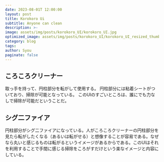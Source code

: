 ```yaml
---
date: 2023-08-01T 12:00:00
layout: post
title: Korokoro Ui
subtitle: Anyone can clean
description: >-
image: assets/img/posts/korokoro_UI/korokoro_UI.jpg
optimized_image: assets/img/posts/korokoro_UI/korokoro_UI_resized_thumbnail.jpg
category: blog
tags: 
author: Syou
paginate: false
---
```


## ころころクリーナー

取っ手を持って、円柱部分を転がして使用する。
円柱部分には粘着シートがついており、掃除が可能となっている。
このUIのすごいところは、誰にでも力なしで掃除が可能だということだ。

## シグ二ファイア

円柱部分がシグ二ファイアになっている。人がころころクリーナーの円柱部分を見たら転がしたくなる（あるいは転がせる）と想像することが容易である。なぜなら丸いと感じるものは転がるというイメージがあるからである。このUIはそれを利用することで手間に感じる掃除をころがすだけという楽なイメージと内容にしている。